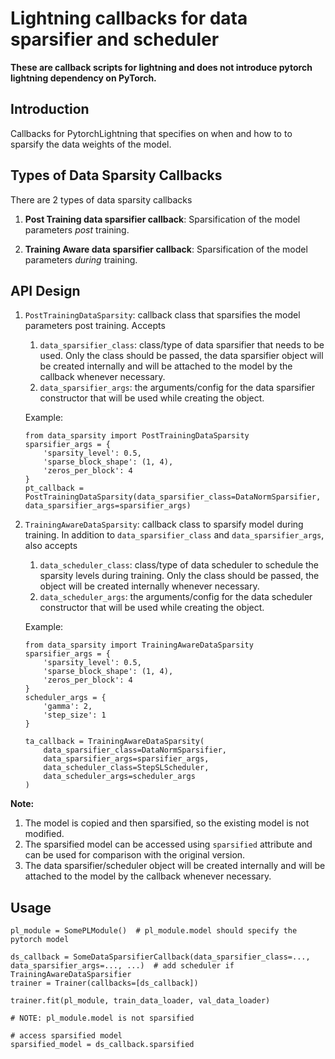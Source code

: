 # Lightning callbacks for data sparsifier and scheduler

**These are callback scripts for lightning and does not introduce pytorch lightning dependency on PyTorch.**

## Introduction
Callbacks for PytorchLightning that specifies on when and how to to sparsify the data weights of the model.

## Types of Data Sparsity Callbacks
There are 2 types of data sparsity callbacks
1. **Post Training data sparsifier callback**: Sparsification of the model parameters *post* training.

2. **Training Aware data sparsifier callback**: Sparsification of the model parameters *during* training.

## API Design
1. `PostTrainingDataSparsity`: callback class that sparsifies the model parameters post training. Accepts
    1.  `data_sparsifier_class`: class/type of data sparsifier that needs to be used. Only the class should be passed, the data sparsifier object
    will be created internally and will be attached to the model by the callback whenever necessary.
    2. `data_sparsifier_args`: the arguments/config for the data sparsifier constructor that will be used while creating the object.

    Example:
    ```
    from data_sparsity import PostTrainingDataSparsity
    sparsifier_args = {
        'sparsity_level': 0.5,
        'sparse_block_shape': (1, 4),
        'zeros_per_block': 4
    }
    pt_callback = PostTrainingDataSparsity(data_sparsifier_class=DataNormSparsifier, data_sparsifier_args=sparsifier_args)
    ```

2. `TrainingAwareDataSparsity`: callback class to sparsify model during training. In addition to `data_sparsifier_class` and `data_sparsifier_args`,
    also accepts
    1. `data_scheduler_class`: class/type of data scheduler to schedule the sparsity levels during training. Only the class should be passed, the object
    will be created internally whenever necessary.
    2. `data_scheduler_args`: the arguments/config for the data scheduler constructor that will be used while creating the object.

    Example:

    ```
    from data_sparsity import TrainingAwareDataSparsity
    sparsifier_args = {
        'sparsity_level': 0.5,
        'sparse_block_shape': (1, 4),
        'zeros_per_block': 4
    }
    scheduler_args = {
        'gamma': 2,
        'step_size': 1
    }

    ta_callback = TrainingAwareDataSparsity(
        data_sparsifier_class=DataNormSparsifier,
        data_sparsifier_args=sparsifier_args,
        data_scheduler_class=StepSLScheduler,
        data_scheduler_args=scheduler_args
    )
    ```

**Note:**
1. The model is copied and then sparsified, so the existing model is not modified.
2. The sparsified model can be accessed using `sparsified` attribute and can be used for comparison with the original version.
3. The data sparsifier/scheduler object will be created internally and will be attached to the model by the callback whenever necessary.

## Usage
```
pl_module = SomePLModule()  # pl_module.model should specify the pytorch model

ds_callback = SomeDataSparsifierCallback(data_sparsifier_class=..., data_sparsifier_args=..., ...)  # add scheduler if TrainingAwareDataSparsifier
trainer = Trainer(callbacks=[ds_callback])

trainer.fit(pl_module, train_data_loader, val_data_loader)

# NOTE: pl_module.model is not sparsified

# access sparsified model
sparsified_model = ds_callback.sparsified
```
